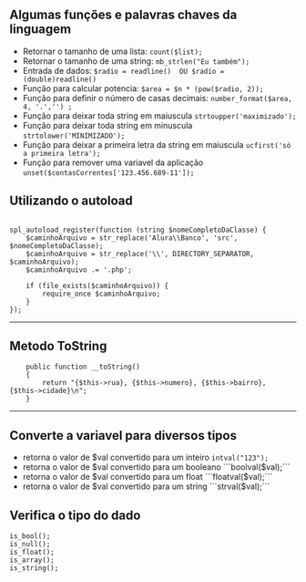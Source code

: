 ## Algumas funções e palavras chaves da linguagem

* Retornar o tamanho de uma lista: ``` count($list);  ```
* Retornar o tamanho de uma string: ``` mb_strlen("Eu também");  ```
* Entrada de dados: ``` $radio = readline()  OU $radio = (double)readline() ``` 
* Função para calcular potencia: ``` $area = $n * (pow($radio, 2)); ```
* Função para definir o número de casas decimais: ``` number_format($area, 4, '.','') ; ```
* Função para deixar toda string em maiuscula ``` strtoupper('maximizado');   ```
* Função para deixar toda string em minuscula ``` strtolower('MINIMIZADO'); ```
* Função para deixar a primeira letra da string em maiuscula ``` ucfirst('só a primeira letra'); ```
* Função para remover uma variavel da aplicação ``` unset($contasCorrentes['123.456.689-11']); ```

## Utilizando o autoload

```

spl_autoload_register(function (string $nomeCompletoDaClasse) {
    $caminhoArquivo = str_replace('Alura\\Banco', 'src', $nomeCompletoDaClasse);
    $caminhoArquivo = str_replace('\\', DIRECTORY_SEPARATOR, $caminhoArquivo);
    $caminhoArquivo .= '.php';

    if (file_exists($caminhoArquivo)) {
        require_once $caminhoArquivo;
    }
});

```

<hr>

## Metodo ToString
```
    public function __toString()
    {
        return "{$this->rua}, {$this->numero}, {$this->bairro}, {$this->cidade}\n"; 
    }
```

<hr>

## Converte a variavel para diversos tipos

* retorna o valor de $val convertido para um inteiro ```intval("123");```
* retorna o valor de $val convertido para um booleano ```boolval($val);```  
* retorna o valor de $val convertido para um float ```floatval($val);``` 
* retorna o valor de $val convertido para um string ```strval($val);```   

## Verifica o tipo do dado

```
is_bool();
is_null();
is_float();
is_array();
is_string();
```
